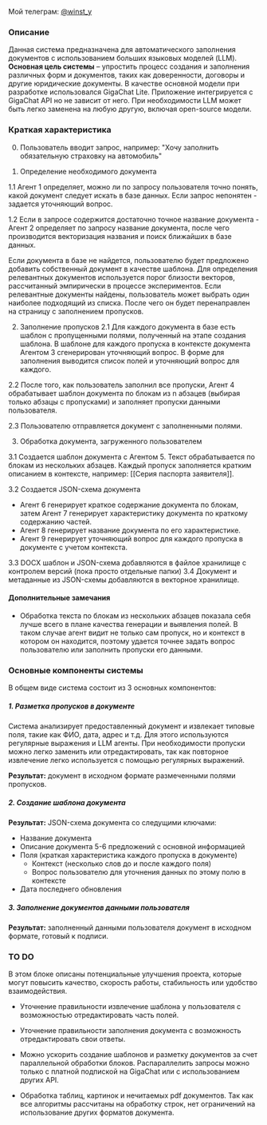 

Мой телеграм: [@winst_y](https://t.me/winst_y)

### Описание
Данная система предназначена для автоматического заполнения документов 
с использованием больших языковых моделей (LLM). 
**Основная цель системы** – упростить процесс создания и заполнения различных форм и документов, 
таких как доверенности, договоры и другие юридические документы.
В качестве основной модели при разработке использовался GigaChat Lite. 
Приложение интегрируется с GigaChat API но не зависит от него. 
При необходимости LLM может быть легко заменена на любую другую,
включая open-source модели.

### Краткая характеристика

0. Пользователь вводит запрос, например: "Хочу заполнить обязательную страховку
на автомобиль"

1. Определение необходимого документа 

1.1 Агент 1 определяет, можно ли по запросу пользователя точно понять, какой
документ следует искать в базе данных. Если запрос непонятен - задается уточняющий вопрос. 

1.2 Если в запросе содержится достаточно точное название документа - Агент 2 определяет 
по запросу название документа, после чего производится векторизация названия и поиск
ближайших в базе данных. 

Если документа в базе не найдется, пользователю будет предложено
добавить собственный документ в качестве шаблона. Для определения релевантных документов
используется порог близости векторов, рассчитанный эмпирически в процессе экспериментов. 
Если релевантные документы найдены, пользователь может выбрать один наиболее подходящий 
из списка. После чего он будет перенаправлен на страницу с заполнением пропусков. 

2. Заполнение пропусков 
2.1 Для каждого документа в базе есть шаблон с пропущенными полями, полученный на этапе
создания шаблона. В шаблоне для каждого пропуска в контексте документа Агентом 3 
сгенерирован уточняющий вопрос. В форме для заполнения выводится список полей и
уточняющий вопрос для каждого. 

2.2 После того, как пользователь заполнил все пропуски, Агент 4 обрабатывает шаблон документа
по блокам из n абзацев (выбирая только абзацы с пропусками) и заполняет пропуски данными пользователя. 

2.3 Пользователю отправляется документ с заполненными полями. 

3. Обработка документа, загруженного пользователем 

3.1 Создается шаблон документа с Агентом 5. Текст обрабатывается по блокам из нескольких абзацев.
Каждый пропуск заполняется кратким описанием в контексте, например: [[Серия паспорта заявителя]]. 

3.2 Создается JSON-схема документа
- Агент 6 генерирует краткое содержание документа по блокам, затем Агент 7 генерирует характеристику
документа по краткому содержанию частей.
- Агент 8 генерирует название документа по его характеристике.
- Агент 9 генерирует уточняющий вопрос для каждого пропуска в документе с учетом контекста. 

3.3 DOCX шаблон и JSON-схема добавляются в файлое хранилище с контролем версий (пока просто отдельные папки)
3.4 Документ и метаданные из JSON-схемы добавляются в векторное хранилище.

#### Дополнительные замечания
- Обработка текста по блокам из нескольких абзацев показала себя лучше всего в плане качества
генерации и выявления полей. В таком случае агент видит не только сам пропуск, но и контекст в котором
он находится, поэтому удается точнее задать вопрос пользователю или заполнить пропуски его данными.


### Основные компоненты системы 
В общем виде система состоит из 3 основных компонентов:

##### 1. Разметка пропусков в документе
Система анализирует предоставленный документ и извлекает 
типовые поля, такие как ФИО, дата, адрес и т.д. 
Для этого используются регулярные выражения и LLM агенты. 
При необходимости пропуски можно легко заменить или отредактировать,
так как повторное извлечение легко используется с помощью регулярных
выражений.

**Результат:** документ в исходном формате размеченными полями пропусков.

##### 2. Создание шаблона документа

**Результат:** JSON-схема документа со следущими ключами:
- Название документа
- Описание документа 5-6 предложений с основной информацией
- Поля (краткая характеристика каждого пропуска в документе)
    - Контекст (несколько слов до и после каждого поля)
    - Вопрос пользователю для уточнения данных по этому полю в контексте
- Дата последнего обновления

##### 3. Заполнение документов данными пользователя

**Результат:** заполненный данными пользователя документ в 
исходном формате, готовый к подписи.


### TO DO
В этом блоке описаны потенциальные улучшения проекта, которые 
могут повысить качество, скорость работы, стабильность 
или удобство взаимодействия.
- Уточнение правильности извлечение шаблона у пользователя с возможностью отредактировать часть полей.
- Уточнение правильности заполнения документа с возможность отредактировать свои ответы.
- Можно ускорить создание шаблонов и разметку документов за счет параллельной обработки блоков.
Распараллелить запросы можно только с платной подпиской на GigaChat или с использованием других API.

- Обработка таблиц, картинок и нечитаемых pdf документов. Так как все алгоритмы рассчитаны на 
обработку строк, нет ограничений на использование других форматов документа.
   